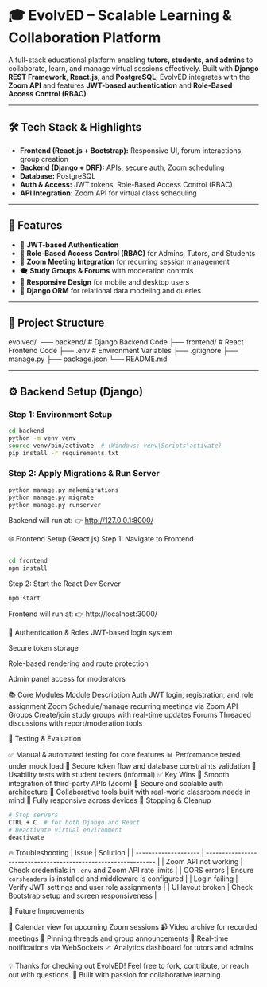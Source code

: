 # 🎓 EvolvED – Scalable Learning & Collaboration Platform

A full-stack educational platform enabling **tutors, students, and admins** to collaborate, learn, and manage virtual sessions effectively. Built with **Django REST Framework**, **React.js**, and **PostgreSQL**, EvolvED integrates with the **Zoom API** and features **JWT-based authentication** and **Role-Based Access Control (RBAC)**.

---

## 🛠 Tech Stack & Highlights

- **Frontend (React.js + Bootstrap):** Responsive UI, forum interactions, group creation
- **Backend (Django + DRF):** APIs, secure auth, Zoom scheduling
- **Database:** PostgreSQL
- **Auth & Access:** JWT tokens, Role-Based Access Control (RBAC)
- **API Integration:** Zoom API for virtual class scheduling

---

## 📌 Features

- 🔐 **JWT-based Authentication**  
- 🛂 **Role-Based Access Control (RBAC)** for Admins, Tutors, and Students  
- 🎥 **Zoom Meeting Integration** for recurring session management  
- 🗨️ **Study Groups & Forums** with moderation controls  
- 📱 **Responsive Design** for mobile and desktop users  
- 🔄 **Django ORM** for relational data modeling and queries  

---

## 📁 **Project Structure**

evolved/
├── backend/ # Django Backend Code
├── frontend/ # React Frontend Code
├── .env # Environment Variables
├── .gitignore
├── manage.py
├── package.json
└── README.md

---

## ⚙️ **Backend Setup (Django)**

### Step 1: Environment Setup

```bash
cd backend
python -m venv venv
source venv/bin/activate  # (Windows: venv\Scripts\activate)
pip install -r requirements.txt
```
### Step 2: Apply Migrations & Run Server

```bash
python manage.py makemigrations
python manage.py migrate
python manage.py runserver
```
Backend will run at:
👉 http://127.0.0.1:8000/

🌐 Frontend Setup (React.js)
Step 1: Navigate to Frontend
```bash

cd frontend
npm install
```
Step 2: Start the React Dev Server

```bash
npm start
```
Frontend will run at:
👉 http://localhost:3000/

🔐 Authentication & Roles
JWT-based login system

Secure token storage

Role-based rendering and route protection

Admin panel access for moderators

📚 Core Modules
Module	Description
Auth	JWT login, registration, and role assignment
Zoom	Schedule/manage recurring meetings via Zoom API
Groups	Create/join study groups with real-time updates
Forums	Threaded discussions with report/moderation tools

🧪 Testing & Evaluation
  
  ✅ Manual & automated testing for core features
  📊 Performance tested under mock load
  🔐 Secure token flow and database constraints validation
  🧠 Usability tests with student testers (informal)
  ✅ Key Wins
  🔄 Smooth integration of third-party APIs (Zoom)
  🔐 Secure and scalable auth architecture
  💬 Collaborative tools built with real-world classroom needs in mind
  📱 Fully responsive across devices
  🧹 Stopping & Cleanup
```bash
# Stop servers
CTRL + C  # for both Django and React
# Deactivate virtual environment
deactivate
```
🔥 Troubleshooting
| Issue                | Solution                                                       |
| -------------------- | -------------------------------------------------------------- |
| Zoom API not working | Check credentials in `.env` and Zoom API rate limits           |
| CORS errors          | Ensure `corsheaders` is installed and middleware is configured |
| Login failing        | Verify JWT settings and user role assignments                  |
| UI layout broken     | Check Bootstrap setup and screen responsiveness                |

🧭 Future Improvements
  
  📆 Calendar view for upcoming Zoom sessions
  📹 Video archive for recorded meetings
  📌 Pinning threads and group announcements
  🔔 Real-time notifications via WebSockets
  📈 Analytics dashboard for tutors and admins

💡 Thanks for checking out EvolvED!
Feel free to fork, contribute, or reach out with questions.
🚀 Built with passion for collaborative learning.
